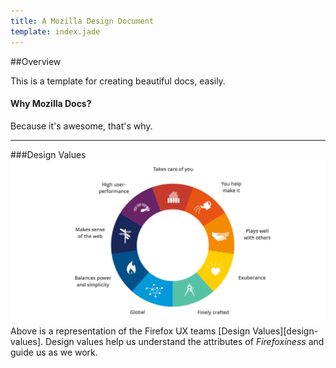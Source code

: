 ```yaml
---
title: A Mozilla Design Document
template: index.jade
---
```


##Overview

This is a template for creating beautiful docs, easily.

#### Why Mozilla Docs?

Because it's awesome, that's why.

---

###Design Values
![Design Values](images/ring@2x.png "Design Values")
Above is a representation of the Firefox UX teams [Design Values][design-values]. Design values help us understand the attributes of _Firefoxiness_ and guide us as we work.